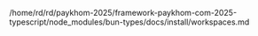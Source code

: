 /home/rd/rd/paykhom-2025/framework-paykhom-com-2025-typescript/node_modules/bun-types/docs/install/workspaces.md